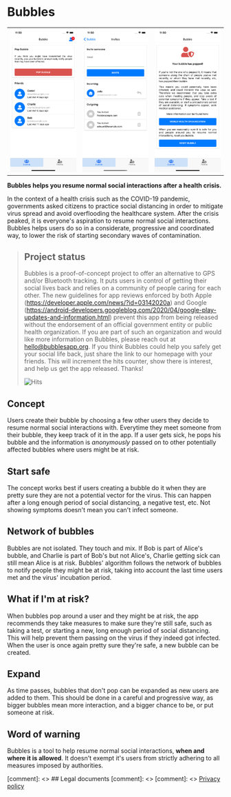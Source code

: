 # Bubbles

<table border="0">
  <tr>
    <td>
      <img src="https://github.com/bubblesapp/mobile/raw/master/fastlane/metadata/ios/screenshots/en-US/iPhone%2011-Bubble.png" width="200" style="padding: 10;" />
    </td>
    <td>
      <img src="https://github.com/bubblesapp/mobile/raw/master/fastlane/metadata/ios/screenshots/en-US/iPhone%2011-NewInvite.png" width="200" style="padding: 10;" />
    </td>
    <td>
      <img src="https://github.com/bubblesapp/mobile/raw/master/fastlane/metadata/ios/screenshots/en-US/iPhone%2011-Popped.png" width="200" style="padding: 10;" />
    </td>
  </tr>
</table>

**Bubbles helps you resume normal social interactions after a health crisis.**

In the context of a health crisis such as the COVID-19 pandemic, governments asked citizens to practice social distancing in order to mitigate virus spread and avoid overflooding the healthcare system. After the crisis peaked, it is everyone's aspiration to resume normal social interactions. Bubbles helps users do so in a considerate, progressive and coordinated way, to lower the risk of starting secondary waves of contamination.

>## Project status
>
>Bubbles is a proof-of-concept project to offer an alternative to GPS and/or Bluetooth tracking. It puts users in control of getting their social lives back and relies on a community of people caring for each other. The new guidelines for app reviews enforced by both Apple (https://developer.apple.com/news/?id=03142020a) and Google (https://android-developers.googleblog.com/2020/04/google-play-updates-and-information.html) prevent this app from being released without the endorsement of an official government entity or public health organization. If you are part of such an organization and would like more information on Bubbles, please reach out at hello@bubblesapp.org. If you think Bubbles could help you safely get your social life back, just share the link to our homepage with your friends. This will increment the hits counter, show there is interest, and help us get the app released. Thanks!
>
>
><img src="https://hitcounter.pythonanywhere.com/count/tag.svg?url=www.bubblesapp.org" alt="Hits">

## Concept

Users create their bubble by choosing a few other users they decide to resume normal social interactions with. Everytime they meet someone from their bubble, they keep track of it in the app. If a user gets sick, he pops his bubble and the information is *anonymously* passed on to other potentially affected bubbles where users might be at risk.

## Start safe

The concept works best if users creating a bubble do it when they are pretty sure they are not a potential vector for the virus. This can happen after a long enough period of social distancing, a negative test, etc. Not showing symptoms doesn't mean you can't infect someone.

## Network of bubbles

Bubbles are not isolated. They touch and mix. If Bob is part of Alice's bubble, and Charlie is part of Bob's but not Alice's, Charlie getting sick can still mean Alice is at risk. Bubbles' algorithm follows the network of bubbles to notify people they might be at risk, taking into account the last time users met and the virus' incubation period.

## What if I'm at risk?

When bubbles pop around a user and they might be at risk, the app recommends they take measures to make sure they're still safe, such as taking a test, or starting a new, long enough period of social distancing. This will help prevent them passing on the virus if they indeed got infected. When the user is once again pretty sure they're safe, a new bubble can be created.

## Expand

As time passes, bubbles that don't pop can be expanded as new users are added to them. This should be done in a careful and progressive way, as bigger bubbles mean more interaction, and a bigger chance to be, or put someone at risk.

## Word of warning

Bubbles is a tool to help resume normal social interactions, **when and where it is allowed**. It doesn't exempt it's users from strictly adhering to all measures imposed by authorities.

[comment]: <> ## Legal documents
[comment]: <>
[comment]: <> [Privacy policy](privacy.md)